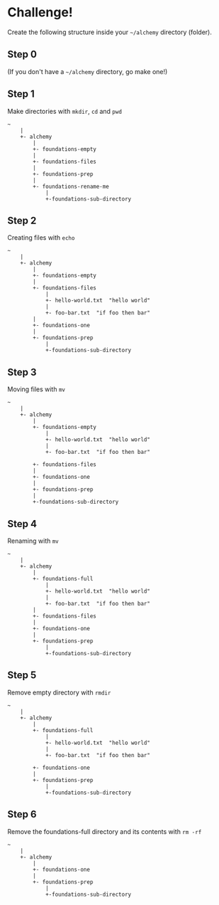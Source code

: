 Challenge!
===

Create the following structure inside your `~/alchemy` directory (folder).

## Step 0

(If you don't have a `~/alchemy` directory, go make one!)

## Step 1

Make directories with `mkdir`, `cd` and `pwd`

```
~
    |
    +- alchemy
        |
        +- foundations-empty
        |
        +- foundations-files
        |
        +- foundations-prep
        |
        +- foundations-rename-me
            |
            +-foundations-sub-directory
```

## Step 2

Creating files with `echo`

```
~
    |
    +- alchemy
        |
        +- foundations-empty
        |
        +- foundations-files
            |
            +- hello-world.txt  "hello world"
            |
            +- foo-bar.txt  "if foo then bar"
        |
        +- foundations-one
        |
        +- foundations-prep
            |
            +-foundations-sub-directory

```

## Step 3

Moving files with `mv`

```
~
    |
    +- alchemy
        |
        +- foundations-empty
            |
            +- hello-world.txt  "hello world"
            |
            +- foo-bar.txt  "if foo then bar"
        
        +- foundations-files
        |
        +- foundations-one
        |
        +- foundations-prep
        |
        +-foundations-sub-directory

```


## Step 4

Renaming with `mv`

```
~
    |
    +- alchemy
        |
        +- foundations-full
            |
            +- hello-world.txt  "hello world"
            |
            +- foo-bar.txt  "if foo then bar"
        |
        +- foundations-files
        |
        +- foundations-one
        |
        +- foundations-prep
            |
            +-foundations-sub-directory

```

## Step 5

Remove empty directory with `rmdir`

```
~
    |
    +- alchemy
        |
        +- foundations-full
            |
            +- hello-world.txt  "hello world"
            |
            +- foo-bar.txt  "if foo then bar"
        
        +- foundations-one
        |
        +- foundations-prep
            |
            +-foundations-sub-directory
```

## Step 6

Remove the foundations-full directory and its contents with `rm -rf`

```
~
    |
    +- alchemy
        |        
        +- foundations-one
        |
        +- foundations-prep
            |
            +-foundations-sub-directory

```

